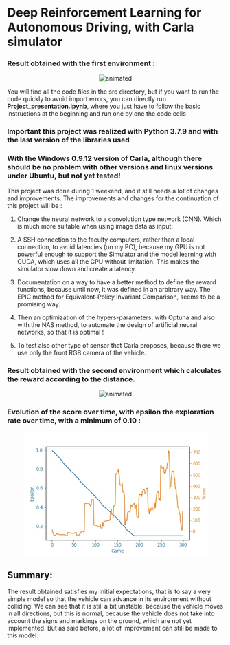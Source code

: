 # Deep Reinforcement Learning for Autonomous Driving, with Carla simulator

### Result obtained with the first environment :
<p align="center">
  <img src="https://github.com/ZuoNicolas/DRL-for_Autonomous_Driving/blob/main/presentation_video/first_learn.gif" alt="animated" />
</p>

You will find all the code files in the src directory, but if you want to run the code quickly to avoid import errors, you can directly run **Project_presentation.ipynb**, where you just have to follow the basic instructions at the beginning and run one by one the code cells

### Important this project was realized with Python 3.7.9 and with the last version of the libraries used
### With the Windows 0.9.12 version of Carla, although there should be no problem with other versions and linux versions under Ubuntu, but not yet tested!


This project was done during 1 weekend, and it still needs a lot of changes and improvements. The improvements and changes for the continuation of this project will be :

1. Change the neural network to a convolution type network (CNN). Which is much more suitable when using image data as input.

2. A SSH connection to the faculty computers, rather than a local connection, to avoid latencies (on my PC), because my GPU is not powerful enough to support the Simulator and the model learning with CUDA, which uses all the GPU without limitation. This makes the simulator slow down and create a latency.

3. Documentation on a way to have a better method to define the reward functions, because until now, it was defined in an arbitrary way. The EPIC method for Equivalent-Policy Invariant Comparison, seems to be a promising way.
    
4. Then an optimization of the hypers-parameters, with Optuna and also with the NAS method, to automate the design of artificial neural networks, so that it is optimal !

5. To test also other type of sensor that Carla proposes, because there we use only the front RGB camera of the vehicle.

### Result obtained with the second environment which calculates the reward according to the distance.

<p align="center">
  <img src="https://github.com/ZuoNicolas/DRL-for_Autonomous_Driving/blob/main/presentation_video/second_learn.gif" alt="animated" />
</p>

### Evolution of the score over time, with epsilon the exploration rate over time, with a minimum of 0.10 :

<p align="center">
  <img src="https://github.com/ZuoNicolas/DRL-for_Autonomous_Driving/blob/main/data/DQN-EnvDistanceReward-300-1635362488.656119.jpg" />
</p>

## Summary:
The result obtained satisfies my initial expectations, that is to say a very simple model so that the vehicle can advance in its environment without colliding. We can see that it is still a bit unstable, because the vehicle moves in all directions, but this is normal, because the vehicle does not take into account the signs and markings on the ground, which are not yet implemented. But as said before, a lot of improvement can still be made to this model.

